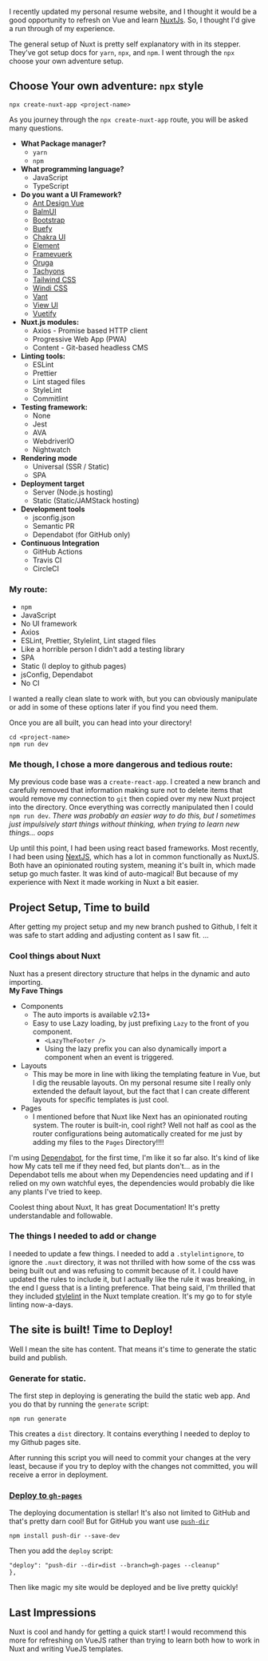 I recently updated my personal resume website, and I thought it would be a good opportunity to refresh on Vue and learn [NuxtJs](https://nuxtjs.org/). So, I thought I'd give a run through of my experience.

The general setup of Nuxt is pretty self explanatory with in its stepper. They've got setup docs for `yarn`, `npx`, and `npm`.  I went through the `npx` choose your own adventure setup.

## Choose Your own adventure: `npx` style
```
npx create-nuxt-app <project-name>
```
As you journey through the `npx create-nuxt-app` route, you will be asked many questions.

- __What Package manager?__
  - `yarn`
  - `npm`
- __What programming language?__
  - JavaScript
  - TypeScript
- __Do you want a UI Framework?__
  - [Ant Design Vue](https://www.antdv.com/docs/vue/introduce/)
  - [BalmUI](https://material.balmjs.com/#/)
  - [Bootstrap](https://bootstrap-vue.org/)
  - [Buefy](https://buefy.org/)
  - [Chakra UI](https://chakra-ui.com/)
  - [Element](https://madewithvuejs.com/element-ui)
  - [Framevuerk](https://framevuerk.com/)
  - [Oruga](https://oruga.io/)
  - [Tachyons](https://tachyons.io/components/)
  - [Tailwind CSS](https://tailwindcss.com/docs/guides/vue-3-vite)
  - [Windi CSS](https://windicss.org/integrations/vue-cli.html)
  - [Vant](https://youzan.github.io/vant/#/en-US/)
  - [View UI](https://github.com/view-design/ViewUI)
  - [Vuetify](https://vuetifyjs.com/en/)
- __Nuxt.js modules:__
  - Axios - Promise based HTTP client
  - Progressive Web App (PWA)
  - Content - Git-based headless CMS
- __Linting tools:__
  - ESLint
  - Prettier
  - Lint staged files
  - StyleLint
  - Commitlint
- __Testing framework:__
  - None
  - Jest
  - AVA
  - WebdriverIO
  - Nightwatch
- __Rendering mode__
  - Universal (SSR / Static)
  - SPA
- __Deployment target__
  - Server (Node.js hosting)
  - Static (Static/JAMStack hosting)
- __Development tools__
  - jsconfig.json
  - Semantic PR
  - Dependabot (for GitHub only)
- __Continuous Integration__
  - GitHub Actions
  - Travis CI
  - CircleCI

### My route:
- `npm`
- JavaScript
- No UI framework
- Axios
- ESLint, Prettier, Stylelint, Lint staged files
- Like a horrible person I didn't add a testing library
- SPA
- Static (I deploy to github pages)
- jsConfig, Dependabot
- No CI 

I wanted a really clean slate to work with, but you can obviously manipulate or add in some of these options later if you find you need them.

Once you are all built, you can head into your directory!

```
cd <project-name>
npm run dev
``` 
### Me though, I chose a more dangerous and tedious route:

My previous code base was a `create-react-app`. I created a new branch and carefully removed that information making sure not to delete items that would remove my connection to `git` then copied over my new Nuxt project into the directory. Once everything was correctly manipulated then I could `npm run dev`. 
*There was probably an easier way to do this, but I sometimes just impulsively start things without thinking, when trying to learn new things... oops*

Up until this point, I had been using react based frameworks.  Most recently, I had been using [NextJS](https://nextjs.org/), which has a lot in common functionally as NuxtJS. Both have an opinionated routing system, meaning it's built in, which made setup go much faster.  It was kind of auto-magical! But because of my experience with Next it made working in Nuxt a bit easier.    

## Project Setup, Time to build
After getting my project setup and my new branch pushed to Github, I felt it was safe to start adding and adjusting content as I saw fit. 
...
### Cool things about Nuxt
Nuxt has a present directory structure that helps in the dynamic and auto importing.  
__My Fave Things__
- Components
  - The auto imports is available v2.13+
  - Easy to use Lazy loading, by just prefixing `Lazy` to the front of you component.
    - `<LazyTheFooter />`
    - Using the lazy prefix you can also dynamically import a component when an event is triggered.
- Layouts
  - This may be more in line with liking the templating feature in Vue, but I dig the reusable layouts. On my personal resume site I really only extended the default layout, but the fact that I can create different layouts for specific templates is just cool.
- Pages
  - I mentioned before that Nuxt like Next has an opinionated routing system.  The router is built-in, cool right? Well not half as cool as the router configurations being automatically created for me just by adding my files to the `Pages` Directory!!!! 

I'm using [Dependabot](https://github.com/dependabot), for the first time, I'm like it so far also.  It's kind of like how My cats tell me if they need fed, but plants don't... as in the Dependabot tells me about when my Dependencies need updating and if I relied on my own watchful eyes, the dependencies would probably die like any plants I've tried to keep.

Coolest thing about Nuxt, It has great Documentation! It's pretty understandable and followable.
 
### The things I needed to add or change

I needed to update a few things.  I needed to add a `.stylelintignore`, to ignore the `.nuxt` directory, it was not thrilled with how some of the css was being built out and was refusing to commit because of it.  I could have updated the rules to include it, but I actually like the rule it was breaking, in the end I guess that is a linting preference.  That being said, I'm thrilled that they included [stylelint](https://stylelint.io/) in the Nuxt template creation.  It's my go to for style linting now-a-days. 

## The site is built! Time to Deploy!
Well I mean the site has content.  That means it's time to generate the static build and publish. 


### Generate for static.

The first step in deploying is generating the build the static web app. And you do that by running the `generate` script:

```
npm run generate
```

This creates a `dist` directory.  It contains everything I needed to deploy to my Github pages site.

After running this script you will need to commit your changes at the very least, because if you try to deploy with the changes not committed, you will receive a error in deployment.

### [Deploy to `gh-pages`](https://nuxtjs.org/docs/2.x/deployment/github-pages#deploying-to-github-pages-for-repository)

The deploying documentation is stellar! It's also not limited to GitHub and that's pretty darn cool!
But for GitHub you want use [`push-dir`](https://github.com/L33T-KR3W/push-dir) 

```
npm install push-dir --save-dev
```
Then you add the `deploy` script:

```
"deploy": "push-dir --dir=dist --branch=gh-pages --cleanup"
},
```
Then like magic my site would be deployed and be live pretty quickly!  

## Last Impressions

Nuxt is cool and handy for getting a quick start!  I would recommend this more for refreshing on VueJS rather than trying to learn both how to work in Nuxt and writing VueJS templates.




   
